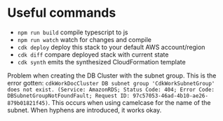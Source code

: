 # Useful commands

 * `npm run build`   compile typescript to js
 * `npm run watch`   watch for changes and compile
 * `cdk deploy`      deploy this stack to your default AWS account/region
 * `cdk diff`        compare deployed stack with current state
 * `cdk synth`       emits the synthesized CloudFormation template

Problem when creating the DB Cluster with the subnet group. This is the error gotten: `cdkWorkDocCluster DB subnet group 'CdkWorkSubnetGroup' does not exist. (Service: AmazonRDS; Status Code: 404; Error Code: DBSubnetGroupNotFoundFault; Request ID: 97c57053-46ad-4b10-ae26-879b01821f45)`. This occurs when using camelcase for the name of the subnet. When hyphens are introduced, it works okay.